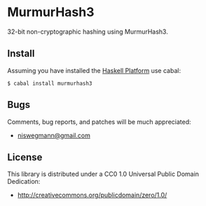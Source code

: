 MurmurHash3
===========

32-bit non-cryptographic hashing using MurmurHash3.

Install
-------

[Haskell Platform]: http://hackage.haskell.org/platform/

Assuming you have installed the [Haskell Platform][] use cabal:

    $ cabal install murmurhash3

Bugs
----

Comments, bug reports, and patches will be much appreciated:

  * <niswegmann@gmail.com>

License
-------

This library is distributed under a CC0 1.0 Universal Public Domain Dedication:

  * <http://creativecommons.org/publicdomain/zero/1.0/>
